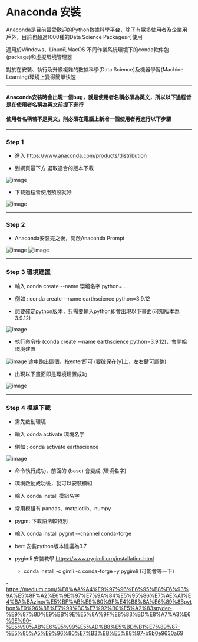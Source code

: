 # Anaconda 安裝

Anaconda是目前最受歡迎的Python數據科學平台，除了有眾多使用者及企業用戶外，目前也超過1000種的Data Science Packages可使用

適用於Windows、Linux和MacOS 不同作業系統環境下的conda軟件包(package)和虛擬環境管理器

對於在安裝、執行及升級複雜的數據科學(Data Science)及機器學習(Machine Learning)環境上變得簡單快速

----

#### Anaconda安裝時會出現一個bug，就是使用者名稱必須為英文，所以以下過程皆是在使用者名稱為英文前提下進行
#### 使用者名稱若不是英文，則必須在電腦上新增一個使用者再進行以下步驟

----

### Step 1 

- 進入 https://www.anaconda.com/products/distribution

- 到網頁最下方 選取適合的版本下載

![image](https://user-images.githubusercontent.com/101647060/176829479-96247b67-d761-4ce4-a0b1-9d2484a0ef33.png)


- 下載過程皆使用預設就好       
 
![image](https://user-images.githubusercontent.com/101647060/176830053-33ed13bd-c34b-45fa-9398-6998fa6c8812.png)

----

### Step 2 


- Anaconda安裝完之後，開啟Anaconda Prompt

![image](https://user-images.githubusercontent.com/101647060/176830431-e153bfc3-6ce1-4d41-9c4d-d120d797aace.png)
![image](https://user-images.githubusercontent.com/101647060/176830679-510e6259-e1a7-476c-ac84-96e6c43b14b6.png)

----

### Step 3  環境建置

- 輸入 conda create --name 環境名字 python=...

- 例如 : conda create --name earthscience python=3.9.12

- 想要確定python版本，只需要輸入python即會出現以下畫面(可知版本為3.9.12)

![image](https://user-images.githubusercontent.com/101647060/176831066-a6dc315a-afd1-4c3b-a661-d697d83eb225.png)

- 執行命令後 (conda create --name earthscience python=3.9.12)，會開始環境建置

![image](https://user-images.githubusercontent.com/101647060/176831354-2580ce95-1995-4362-afd2-f3e765fbf605.png) 途中跑出這個，按enter即可 (要確保在[y]上，左右鍵可調整)

- 出現以下畫面即是環境建置成功

![image](https://user-images.githubusercontent.com/101647060/176831414-306e73fb-7f3b-45f7-9ac3-6e1d382ddb8e.png)

----

### Step 4  模組下載

- 需先啟動環境 

- 輸入 conda activate 環境名字
- 例如 : conda activate earthscience

![image](https://user-images.githubusercontent.com/101647060/176834037-2b165cc7-8755-41e7-9835-e09ca24af85e.png)

- 命令執行成功，前面的 (base) 會變成 (環境名字)
- 環境啟動成功後，就可以安裝模組

- 輸入 conda install 模組名字
- 常用模組有 pandas、matplotlib、numpy

- pygmt 下載語法較特別
- 輸入 conda install pygmt --channel conda-forge

- bert 安裝python版本建議為3.7

- pygimli 安裝教學 https://www.pygimli.org/installation.html
  - conda install -c gimli -c conda-forge -y pygimli (可能會等一下)


-https://medium.com/%E8%AA%A4%E9%97%96%E6%95%B8%E6%93%9A%E5%8F%A2%E6%9E%97%E7%9A%84%E5%95%86%E7%AE%A1%E4%BA%BAzino/%E5%BF%AB%E9%80%9F%E4%B8%8A%E6%89%8Bpython%E9%96%8B%E7%99%BC%E7%92%B0%E5%A2%83spyder-%E9%87%8D%E9%BB%9E%E5%8A%9F%E8%83%BD%E8%A7%A3%E6%9E%90-%E5%90%AB%E6%95%99%E5%AD%B8%E5%BD%B1%E7%89%87-%E5%85%A5%E9%96%80%E7%B3%BB%E5%88%97-b9b0e9630a69










